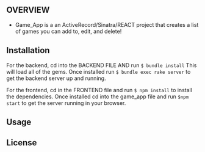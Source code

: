 ## OVERVIEW

- Game_App is a an ActiveRecord/Sinatra/REACT project that creates a list of games you can add to, edit, and delete!

## Installation
For the backend, cd into the BACKEND FILE AND  run ```$ bundle install``` This will load all of the gems. 
Once installed run ```$ bundle exec rake server``` to get the backend server up and running.

For the frontend, cd in the FRONTEND file and run ```$ npm install``` to install the dependencies.
Once installed cd into the game_app file and run ```$npm start``` to get the server running in your browser. 

## Usage


## License 

